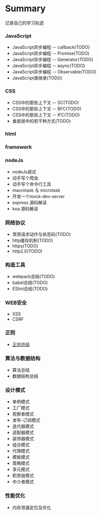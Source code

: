 # Summary
记录自己的学习轨迹

### JavaScript

* JavaScript异步编程 -- callback(TODO)
* JavaScript异步编程 -- Promise(TODO)
* JavaScript异步编程 -- Generator(TODO)
* JavaScript异步编程 -- async(TODO)
* JavaScript异步编程 -- Observable(TODO)
* JavaScript类继承(TODO)

### CSS

* CSS中的那些上下文 -- SC(TODO)
* CSS中的那些上下文 -- BFC(TODO)
* CSS中的那些上下文 -- IFC(TODO)
* 垂直居中的若干种方式(TODO)

### html

### framework

### nodeJs

* nodeJs调试
* 动手写个爬虫
* 动手写个命令行工具
* macrotask 与 microtask
* 开发一个mock-dev-server
* express 源码解读
* koa 源码解读

### 网络协议

* 常用请求动作与状态码(TODO)
* http缓存机制(TODO)
* https(TODO)
* http2.0(TODO)

### 构造工具

* webpack总结(TODO)
* babel总结(TODO)
* ESlint总结(TODO)

### WEB安全

* XSS
* CSRF

### 正则

* [正则总结](https://github.com/herofei/study/blob/master/%E6%AD%A3%E5%88%99/%E6%AD%A3%E5%88%99.md)

### 算法与数据结构

* 算法总结
* 数据结构总结

### 设计模式

* 单例模式
* 工厂模式
* 观察者模式
* 发布-订阅模式
* 迭代器模式
* 适配器模式
* 装饰器模式
* 组合模式
* 代理模式
* 模板模式
* 策略模式
* 享元模式
* 职责链模式
* 中介者模式

### 性能优化

* 内存泄漏定位及优化







